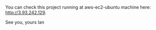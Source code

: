 You can check this project running at aws-ec2-ubuntu machine here: http://3.93.242.129.

See you, yours Ian
